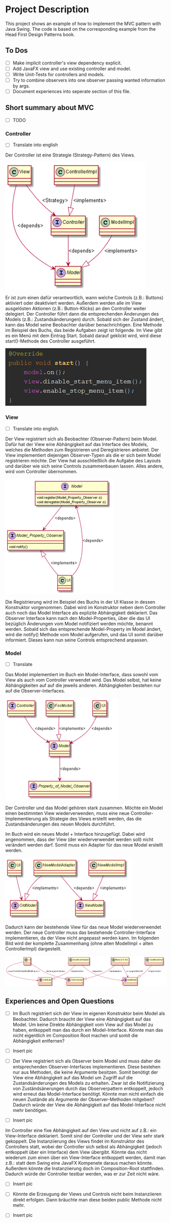 # Project Description
This project shows an example of how to implement the MVC pattern with Java Swing. The code is based on the corresponding example from the Head First Design Patterns book.

## To Dos
- [ ] Make implicit controller's view dependency explicit.
- [ ] Add JavaFX view and use existing controller and model.
- [ ] Write Unit-Tests for controllers and models.
- [ ] Try to combine observers into one observer passing wanted information by args.
- [ ] Document experiences into seperate section of this file.

## Short summary about MVC

- [ ] TODO

### Controller

- [ ] Translate into english

Der Controller ist eine Strategie (Strategy-Pattern) des Views.

![Controller](/img/controller.png "Controller")

Er ist zum einen dafür verantwortlich, wann welche Controls (z.B.: Buttons) aktiviert oder deaktiviert werden. Außerdem werden alle im View ausgelösten Aktionen (z.B.: Button-Klicks) an den Controller weiter delegiert. Der Controller führt dann die entsprechenden  Änderungen des Models (z.B.: Zustandsänderungen) durch. Sobald sich der Zustand ändert, kann das Model seine Beobachter darüber benachrichtigen. Eine Methode im Beispiel des Buchs, das beide Aufgaben zeigt ist folgende. Im View gibt es ein Menü mit dem Eintrag Start. Sobald darauf geklickt wird, wird diese start()-Methode des Controller ausgeführt.

![Controller Source](/img/controller-src.png "Controller Source")

### View

- [ ] Translate into english.

Der View registriert sich als Beobachter (Observer-Pattern) beim Model. Dafür hat der View eine Abhängigkeit auf das Interface des Models, welches die Methoden zum Registrieren und Deregistrieren anbietet. Der View implementiert diejenigen Observer-Typen als die er sich beim Model registrieren möchte. Der View hat ausschließlich die Aufgabe des Layouts und darüber wie sich seine Controls zusammenbauen lassen. Alles andere, wird vom Controller übernommen.

![View](/img/view.png "View")

Die Registrierung wird im Beispiel des Buchs in der UI Klasse in dessen Konstruktor vorgenommen. Dabei wird im Konstruktor neben dem Controller auch noch das Model Interface als explizite Abhängigkeit deklariert. Das Observer Interface kann nach den Model-Properties, über die das UI bezüglich Änderungen vom Model notifiziert werden möchte, benannt werden. Sobald sich das entsprechende Model-Property im Model ändert, wird die notify() Methode vom Model aufgerufen, und das UI somit darüber informiert. Dieses kann nun seine Controls entsprechend anpassen.

### Model

- [ ] Translate

Das Model implementiert im Buch ein Model-Interface, dass sowohl vom View als auch vom Controller verwendet wird. Das Model selbst, hat keine Abhängigkeiten auf auf die jeweils anderen. Abhängigkeiten bestehen nur auf die Observer-Interfaces. 

![Model](/img/model1.png "Model")

Der Controller und das Model gehören stark zusammen. Möchte ein Model einen bestimmten View wiederverwenden, muss eine neue Controller-Implementierung als Strategie des Views erstellt werden, das die Zustandsänderungen des neuen Models durchführt.

Im Buch wird ein neues Model + Interface hinzugefügt. Dabei wird angenommen, dass der View (der wiederverwendet werden soll) nicht verändert werden darf. Somit muss ein Adapter für das neue Model erstellt werden.

![Model](/img/model2.png "Model")

Dadurch kann der bestehende View für das neue Model wiederverwendet werden. Der neue Controller muss das bestehende Controller-Interface implementieren, da der View nicht angepasst werden kann. Im folgenden Bild wird der komplette Zusammenhang (ohne alten ModelImpl + alten ControllerImpl) dargestellt.

![Model](/img/model3.png "Model")

## Experiences and Open Questions

- [ ] Im Buch registriert sich der View im eigenen Konstruktor beim Model als Beobachter. Dadurch braucht der View eine Abhängigkeit auf das Model. Um keine Direkte Abhängigkeit vom View auf das Model zu haben, entkoppelt man das durch ein Model-Interface. Könnte man das nicht eigentlich im Composition Root machen und somit die Abhängigkeit entfernen? 

- [ ] Insert pic

- [ ] Der View registriert sich als Observer beim Model und muss daher die entsprechenden Observer-Interfaces implementieren. Diese bestehen nur aus Methoden, die keine Argumente besitzen. Somit benötigt der View eine Abhängigkeit auf das Model um Zugriff auf die Zustandsänderungen des Models zu erhalten. Zwar ist die Notifizierung von Zuständsänerungen durch das Observerpattern entkoppelt, jedoch wird erneut das Model-Interface benötigt. Könnte man nicht einfach die neuen Zustände als Argumente der Observer-Methoden mitgeben? Dadurch würde der View die Abhängigkeit auf das Model-Interface nicht mehr benötigen.

- [ ] Insert pic 

Im Controller eine fixe Abhängigkeit auf den View und nicht auf z.B.: ein View-Interface deklariert. Somit sind der Controller und der View sehr stark gekoppelt. Die Instanziierung des Views findet im Konstruktor des Controllers statt, wobei der Controller sich selbst als Abhängigkeit (jedoch entkoppelt über ein Interface) dem View übergibt. Könnte das nicht wiederum zum einen über ein View-Interface entkoppelt werden, damit man z.B.: statt dem Swing eine JavaFX Kompenete daraus machen könnte. Außerdem könnte die Instanziierung doch im Composition-Root stattfinden. Dadurch würde der Controller testbar werden, was er zur Zeit nicht wäre.

- [ ] Insert pic

- [ ] Könnte die Erzeugung der Views und Controls nicht beim Instanziieren direkt erfolgen. Dann bräuchte man diese beiden public Methode nicht mehr.

- [ ] Insert pic